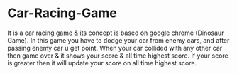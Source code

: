# Car-Racing-Game
It is a car racing game & its concept is based on google chrome (Dinosaur Game). 
In this game you have to dodge your car from enemy cars, and after passing enemy car u get  point.
When your car collided with any other car then game over & it shows your score & all time highest score.
If your score is greater then it will update your score on all time highest score.
